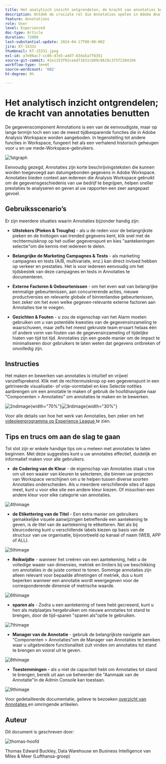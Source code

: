 ```yaml
---
title: Het analytisch inzicht ontgrendelen; de kracht van annotaties benutten
description: Ontdek de cruciale rol die Annotaties spelen in Adobe Analysis Workspace en profiteer van praktische tips voor het maximaliseren van hun gebruik. Verhoog uw kennis van gegevens en vergroot uw samenwerking tot nieuwe hoogten, waardoor u onderweg rijkere analytische inzichten kunt verkrijgen.
feature: Annotations
role: User
level: Experienced
doc-type: Article
duration: 72000
last-substantial-update: 2024-04-17T00:00:00Z
jira: KT-15331
thumbnail: KT-15331.jpeg
exl-id: a7e06ac7-cc06-47e5-a4d7-834a5a7f8351
source-git-commit: 41e1153f92ceed71831cb89c9619c375f2304194
workflow-type: tm+mt
source-wordcount: '682'
ht-degree: 0%

---
```


# Het analytisch inzicht ontgrendelen; de kracht van annotaties benutten

De gegevenscomponent Annotations is een van de eenvoudigste, maar op lange termijn toch een van de meest tijdbesparende functies die in Adobe Analysis Workspace worden aangeboden. In tegenstelling tot andere functies in Workspace, fungeert het als een verhalend historisch geheugen voor u en uw mede-Workspace-gebruikers.

![ 1stgraph ](assets/1stgraph.png)

Eenvoudig gezegd, Annotaties zijn korte beschrijvingsteksten die kunnen worden toegevoegd aan datumgebonden gegevens in Adobe Workspace. Annotaties bieden context aan iedereen die Analysis Workspace gebruikt om de gegevensgeschiedenis van uw bedrijf te begrijpen, helpen sneller prestaties te analyseren en geven al uw rapporten een zeer aangepast gevoel.

## Gebruiksscenario’s

Er zijn meerdere situaties waarin Annotaties bijzonder handig zijn:

- **Uitstekers (Pieken &amp; Troughs)** - als u de reden voor de belangrijkste pieken en de trottogen van trended gegevens kent, klik snel met de rechtermuisknop op het outlier gegevenspunt en kies &quot;aantekeningen selectie&quot;om die kennis met iedereen te delen.

- **Belangrijke de Marketing Campagnes &amp; Tests** - als marketing campagnes en tests (A/B, multivariate, enz.) kan direct invloed hebben op verkeer en prestaties. Het is voor iedereen eenvoudig om het tijdsbestek van deze campagnes en tests in Annotaties te documenteren.

- **Externe Factoren &amp; Gebeurtenissen** - om het even wat van belangrijke eenmalige gebeurtenissen, aan concurrerende acties, nieuwe productversies en relevante globale of binnenlandse gebeurtenissen, ben zeker om het even welke gegeven-relevante externe factoren aan Annotaties toe te voegen.

- **Gezichten &amp; Fouten** - u zou de eigenschap van het Alarm moeten gebruiken om u van potentiële kwesties van de gegevensinzameling te waarschuwen, maar zelfs het meest gekruiste team ervaart helaas één of andere vorm van fouten van de gegevensinzameling of tijdelijke hiaten van tijd tot tijd. Annotaties zijn een goede manier om de impact te minimaliseren door gebruikers te laten weten dat gegevens ontbreken of onvolledig zijn.

## Instructies

Het maken en bewerken van annotaties is intuïtief en vrijwel vanzelfsprekend. Klik met de rechtermuisknop op een gegevenspunt in een getrineerde visualisatie- of vrije-vormtabel en kies Selectie notities aanbrengen om een annotatie te maken of gebruik de hoofdnavigatie naar &quot;Componenten > Annotaties&quot; om annotaties te maken en te bewerken.

![ 2ndimage ](assets/2ndimage.png){width="70%"}![3rdimage](assets/3rdimage.png){width="30%"}


Voor alle details van hoe het werk van Annotaties, ben zeker om het [ videoleerprogramma op Experience League ](https://experienceleague.adobe.com/nl/docs/analytics-learn/tutorials/analysis-workspace/navigating-workspace-projects/annotations-in-analysis-workspace) te zien.

## Tips en trucs om aan de slag te gaan

Tot slot zijn er enkele handige tips om u meteen met annotaties te laten beginnen.  Met deze suggesties kunt u uw annotaties effectief, duidelijk en informatief maken voor alle gebruikers.

- **de Codering van de Kleur** - de eigenschap van Annotaties staat u toe om uit een waaier van kleuren te selecteren, die binnen uw projecten van Workspace verschijnen om u te helpen tussen diverse soorten Annotaties onderscheiden. Als u meerdere verschillende sites of apps meet, kunt u voor elke site een andere kleur kiezen. Of misschien een andere kleur voor elke categorie van annotaties.

![ 4thimage ](assets/4thimage.png)

- **de Etikettering van de Titel** - Een extra manier om gebruikers gemakkelijke visuele aanwijzingen betreffende een aantekening te geven, is de titel van de aantekening te etiketteren. Net als bij kleurcodering kunt u verschillende labels kiezen op basis van de structuur van uw organisatie, bijvoorbeeld op kanaal of naam (WEB, APP of ALL).

![ 5thimage ](assets/5thimage.png)

- **Reikwijdte** - wanneer het creëren van een aantekening, hebt u de volledige waaier van dimensies, metriek en limiters bij uw beschikking om annotaties in de juiste context te tonen. Sommige annotaties zijn alleen relevant voor bepaalde afmetingen of metriek, dus u kunt beperken wanneer een annotatie wordt weergegeven voor de corresponderende dimensie of metrische waarde.

![ 6thimage ](assets/6thimage.png)

- **sparen als** - Zodra u een aantekening of twee hebt gecreeerd, kunt u hen als malplaatjes hergebruiken om nieuwe annotaties tot stand te brengen, door de tijd-sparen &quot;sparen als&quot;optie te gebruiken.

![ 7thimage ](assets/7thimage.png)

- **Manager van de Annotatie** - gebruik de belangrijkste navigatie aan &quot;Componenten > Annotaties&quot;om de Manager van Annotaties te bereiken waar u uitgebreidere functionaliteit zult vinden om annotaties tot stand te brengen en vooral uit te geven.

![ 8thimage ](assets/8thimage.png)


- **Toestemmingen -** als u niet de capaciteit hebt om Annotaties tot stand te brengen, bereik uit aan uw beheerder die &quot;Aanmaak van de Annotatie&quot;in de Admin Console kan toestaan.

![ 9thimage ](assets/9thimage.png)

Voor gedetailleerde documentatie, gelieve te bezoeken [ overzicht van Annotaties ](https://experienceleague.adobe.com/nl/docs/analytics/analyze/analysis-workspace/components/annotations/overview) en omringende artikelen.

## Auteur

Dit document is geschreven door:

![ thomas-hoofd ](assets/thomas-headshot.png)

Thomas Edward Buckley, Data Warehouse en Business Intelligence van Miles &amp; Meer (Lufthansa-groep)
